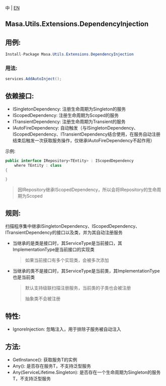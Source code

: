 中 | [EN](README.md)

## Masa.Utils.Extensions.DependencyInjection

## 用例:

```c#
Install-Package Masa.Utils.Extensions.DependencyInjection
```
### 用法:

```C#
services.AddAutoInject();
```

## 依赖接口:

* ISingletonDependency: 注册生命周期为Singleton的服务
* IScopedDependency: 注册生命周期为Scoped的服务
* ITransientDependency: 注册生命周期为Transient的服务
* IAutoFireDependency: 自动触发（与ISingletonDependency、IScopedDependency、ITransientDependency结合使用，在服务自动注册结束后触发一次获取服务操作，仅继承IAutoFireDependency不起作用）

示例:

```c#
public interface IRepository<TEntity> : IScopedDependency
    where TEntity : class
{

}
```

> 因IRepository<TEntity>继承IScopedDependency，所以会将IRepository<TEntity>的生命周期为Scoped

## 规则:

扫描程序集中继承ISingletonDependency、IScopedDependency、ITransientDependency的接口以及类，并为其自动注册服务

* 当继承的是类是接口时，其ServiceType是当前接口，其ImplementationType是当前接口的实现类
  > 如果当前接口有多个实现类，会被多次添加
* 当继承的类不是接口时，其ServiceType是当前类，其ImplementationType也是当前类
  > 默认支持级联扫描注册服务，当前类的子类也会被注册
  >
  > 抽象类不会被注册

## 特性:

* IgnoreInjection: 忽略注入，用于排除子服务被自动注入

## 方法:

* GetInstance<T>(): 获取服务T的实例
* Any<T>(): 是否存在服务T，不支持泛型服务
* Any<T>(ServiceLifetime.Singleton): 是否存在一个生命周期为Singleton的服务T，不支持泛型服务